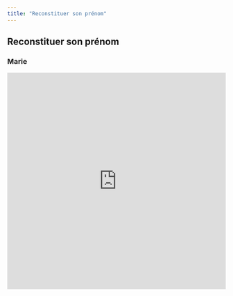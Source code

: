 ```yaml
---
title: "Reconstituer son prénom"
---
```


## Reconstituer son prénom

### Marie
<iframe src="https://learningapps.org/watch?v=p0vtvrhuj20" style="border:0px;width:100%;height:500px" webkitallowfullscreen="true" mozallowfullscreen="true"></iframe>
